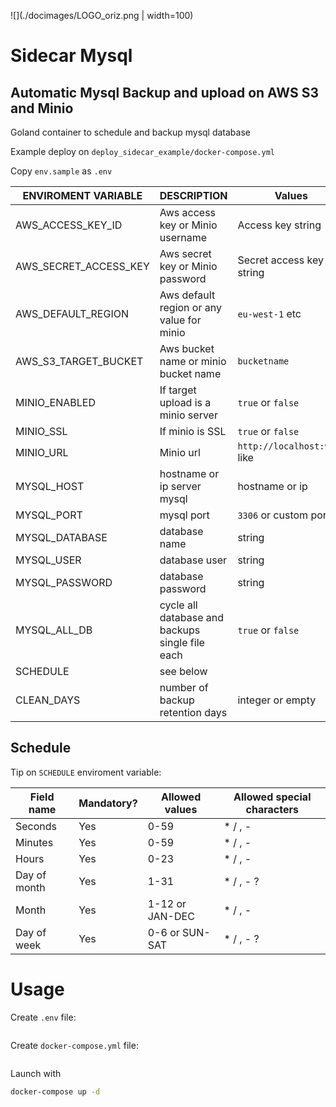 ![](./docimages/LOGO_oriz.png | width=100)

# Sidecar Mysql

## Automatic Mysql Backup and upload on AWS S3 and Minio

Goland container to schedule and backup mysql database

Example deploy on  ```deploy_sidecar_example/docker-compose.yml```

Copy `env.sample` as `.env`

ENVIROMENT VARIABLE   | DESCRIPTION | Values
----------   | ---------- | --------------  
AWS_ACCESS_KEY_ID | Aws access key or Minio username | Access key string
AWS_SECRET_ACCESS_KEY | Aws secret key or Minio password | Secret access key string
AWS_DEFAULT_REGION | Aws default region or any value for minio | `eu-west-1` etc
AWS_S3_TARGET_BUCKET | Aws bucket name or minio bucket name | `bucketname`
MINIO_ENABLED | If target upload is a minio server | `true` or `false`
MINIO_SSL | If minio is SSL | `true` or `false`
MINIO_URL | Minio url | `http://localhost:9000` like
MYSQL_HOST | hostname or ip server mysql | hostname or ip
MYSQL_PORT | mysql port | `3306` or custom port
MYSQL_DATABASE | database name | string
MYSQL_USER | database user | string
MYSQL_PASSWORD | database password | string
MYSQL_ALL_DB | cycle all database and backups single file each | `true` or `false`
SCHEDULE | see below | 
CLEAN_DAYS | number of backup retention days | integer or empty


## Schedule

Tip on ```SCHEDULE``` enviroment variable:

Field name   | Mandatory? | Allowed values  | Allowed special characters
----------   | ---------- | --------------  | --------------------------
Seconds      | Yes        | 0-59            | * / , -
Minutes      | Yes        | 0-59            | * / , -
Hours        | Yes        | 0-23            | * / , -
Day of month | Yes        | 1-31            | * / , - ?
Month        | Yes        | 1-12 or JAN-DEC | * / , -
Day of week  | Yes        | 0-6 or SUN-SAT  | * / , - ?



# Usage

Create `.env` file:

```bash

```

Create `docker-compose.yml` file:

```yml

```

Launch with

```bash
docker-compose up -d
```
